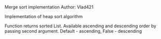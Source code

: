 Merge sort implementation
Author: Vlad421

Implementation of heap sort algorithm

Function returns sorted List. Available ascending and descending order by passing second argument. 
Default - ascending, False - descending

